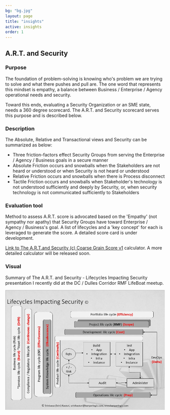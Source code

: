 ```yaml
---
bg: "bg.jpg"
layout: page
title: "insights"
active: insights
order: 1
---
```

## A.R.T. and Security
### Purpose
The foundation of problem-solving is knowing who's problem we are trying to solve and what there pushes and pull are. The one word that represents this mindset is empathy, a balance between Business / Enterprise / Agency operational needs and security.

Toward this ends, evaluating a Security Organization or an SME state, needs a 360 degree scorecard. The A.R.T. and Security scorecard serves this purpose and is described below.

### Description
The Absolute, Relative and Transactional views and Security can be summarized as below:
* Three friction-factors effect Security Groups from serving the Enterprise / Agency / Business goals in a secure manner
* Absolute Friction occurs and snowballs when the Stakeholders are not heard or understood or when Security is not heard or understood
* Relative Friction occurs and snowballs when there is Process disconnect
* Tactile Friction occurs and snowballs when Stakeholder's technology is not understood sufficiently and deeply by Security, or, when security technology is not communicated sufficiently to Stakeholders

### Evaluation tool
Method to assess A.R.T. score is advocated based on the 'Empathy' (not sympathy nor apathy) that Security Groups have toward Enterprise / Agency / Business's goal. A list of lifecycles and a 'key concept' for each is leveraged to generate the score. A detailed score card is under development.

<a href="https://forms.office.com/Pages/ResponsePage.aspx?id=sCcL4y7YvESdCVcMcTuu4OIitblMf7hIhnaXAD0Y67FUQk1DUUIxNTFPTDRTMDdMTlkxOEtTVTRIVy4u" target="_blank">Link to The A.R.T.and Security (c) Coarse Grain Score v1</a> calculator. A more detailed calculator will be released soon.

### Visual
Summary of The A.R.T. and Security - Lifecycles Impacting Security presentation I recently did at the DC / Dulles Corridor RMF LifeBoat meetup.

![A.R.T. and Security - Lifecycle](/assets/images/artlc.jpg)  